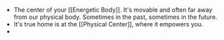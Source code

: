 - The center of your [[Energetic Body]]. It's movable and often far away from our physical body. Sometimes in the past, sometimes in the future.
- It's true home is at the [[Physical Center]], where it empowers you.
-